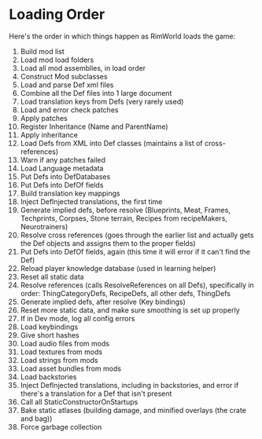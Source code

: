 # Loading Order
Here's the order in which things happen as RimWorld loads the game:
1. Build mod list
2. Load mod load folders
3. Load all mod assemblies, in load order
4. Construct Mod subclasses
5. Load and parse Def xml files
6. Combine all the Def files into 1 large document
7. Load translation keys from Defs (very rarely used)
8. Load and error check patches
9. Apply patches
10. Register Inheritance (Name and ParentName)
11. Apply inheritance
12. Load Defs from XML into Def classes (maintains a list of cross-references)
13. Warn if any patches failed
14. Load Language metadata
15. Put Defs into DefDatabases
16. Put Defs into DefOf fields
17. Build translation key mappings
18. Inject DefInjected translations, the first time
19. Generate implied defs, before resolve (Blueprints, Meat, Frames, Techprints, Corpses, Stone terrain, Recipes from recipeMakers, Neurotrainers)
20. Resolve cross references (goes through the earlier list and actually gets the Def objects and assigns them to the proper fields)
21. Put Defs into DefOf fields, again (this time it will error if it can't find the Def)
22. Reload player knowledge database (used in learning helper)
23. Reset all static data
24. Resolve references (calls ResolveReferences on all Defs), specifically in order: ThingCategoryDefs, RecipeDefs, all other defs, ThingDefs
25. Generate implied defs, after resolve (Key bindings)
26. Reset more static data, and make sure smoothing is set up properly
27. If in Dev mode, log all config errors
28. Load keybindings
29. Give short hashes
30. Load audio files from mods
31. Load textures from mods
32. Load strings from mods
33. Load asset bundles from mods
34. Load backstories
35. Inject DefInjected translations, including in backstories, and error if there's a translation for a Def that isn't present
36. Call all StaticConstructorOnStartups
37. Bake static atlases (building damage, and minified overlays (the crate and bag))
38. Force garbage collection
